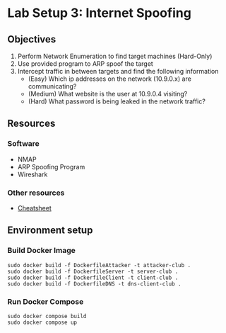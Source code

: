 # Lab Setup 3: Internet Spoofing

## Objectives

1) Perform Network Enumeration to find target machines (Hard-Only)
2) Use provided program to ARP spoof the target
3) Intercept traffic in between targets and find the following information
    - (Easy) Which ip addresses on the network (10.9.0.x) are communicating?
    - (Medium) What website is the user at 10.9.0.4 visiting?
    - (Hard) What password is being leaked in the network traffic?

## Resources

### Software

- NMAP
- ARP Spoofing Program
- Wireshark

### Other resources
- [Cheatsheet]()

## Environment setup

### Build Docker Image
```{bash}
sudo docker build -f DockerfileAttacker -t attacker-club .
sudo docker build -f DockerfileServer -t server-club .
sudo docker build -f DockerfileClient -t client-club .
sudo docker build -f DockerfileDNS -t dns-client-club .
``` 

### Run Docker Compose
```{bash}
sudo docker compose build
sudo docker compose up
```
